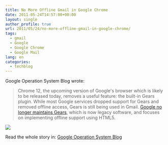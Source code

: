 ```yaml
---
title: No More Offline Gmail in Google Chrome
date: 2011-05-24T14:57:00+00:00
layout: single
author_profile: true
url: 2011/05/24/no-more-offline-gmail-in-google-chrome/
tags:
  - gmail
  - Google
  - Google Chrome
  - Google Mail
lang: en
categories: 
  - techblog
---
```

Google Operation System Blog wrote:

> Chrome 12, the upcoming version of Google's browser which is likely to be released today, removes a useful feature: the built-in Gears plugin. While most Google services dropped support for Gears and removed offline access, Gears is still being used in Gmail. [Google no longer maintains Gears](http://gearsblog.blogspot.com/2011/03/stopping-gears.html), which is now legacy software, and focuses on implementing offline support using HTML5.

[![](http://4.bp.blogspot.com/-z1oB9__GXuI/Tdu_wKrMiBI/AAAAAAAAD4k/RRYlVfIQjUc/s400/no-more-offline-gmail-in-chrome.png)](http://4.bp.blogspot.com/-z1oB9__GXuI/Tdu_wKrMiBI/AAAAAAAAD4k/RRYlVfIQjUc/s1600/no-more-offline-gmail-in-chrome.png)

Read the whole story in: [Google Operation System Blog](http://googlesystem.blogspot.com/2011/05/no-more-offline-gmail-in-google-chrome.html)